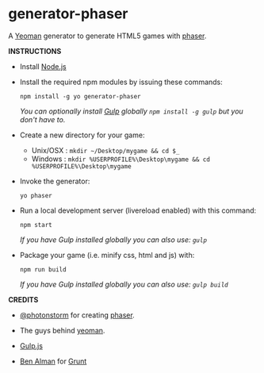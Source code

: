 generator-phaser
=================

A [Yeoman](http://yeoman.io/) generator to generate HTML5 games with [phaser](http://phaser.io/).

**INSTRUCTIONS**

+ Install [Node.js](http://www.nodejs.org)

+ Install the required npm modules by issuing these commands:

  `npm install -g yo generator-phaser`

  *You can optionally install [Gulp](http://gulpjs.com) globally `npm install -g gulp` but you don't have to.*

+ Create a new directory for your game:
  + Unix/OSX : `mkdir ~/Desktop/mygame && cd $_`
  + Windows  : `mkdir %USERPROFILE%\Desktop\mygame && cd %USERPROFILE%\Desktop\mygame`

+ Invoke the generator:

  `yo phaser`

+ Run a local development server (livereload enabled) with this command:

  `npm start`
  
  *If you have Gulp installed globally you can also use: `gulp`*

+ Package your game (i.e. minify css, html and js) with:

  `npm run build` 

  *If you have Gulp installed globally you can also use: `gulp build`*


**CREDITS**

+ [@photonstorm](https://github.com/photonstorm/) for creating 
  [phaser](https://github.com/photonstorm/phaser).

+ The guys behind [yeoman](https://github.com/yeoman/yeoman).

+ [Gulp.js](http://www.gulpjs.com)

+ [Ben Alman](http://benalman.com/) for [Grunt](http://gruntjs.com/)






